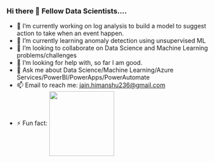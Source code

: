 ### Hi there 👋 Fellow Data Scientists....


- 🔭 I’m currently working on log analysis to build a model to suggest action to take when an event happen.
- 🌱 I’m currently learning anomaly detection using unsupervised ML
- 👯 I’m looking to collaborate on Data Science and Machine Learning problems/challenges
- 🤔 I’m looking for help with, so far I am good.
- 💬 Ask me about Data Science/Machine Learning/Azure Services/PowerBI/PowerApps/PowerAutomate
- 📫 Email to reach me: jain.himanshu236@gmail.com
- ⚡ Fun fact: <img src="https://github.com/HimanshuJain5/HimanshuJain5/blob/0896e6de705818a5afd9955ae7a09576e633ef31/1.png" align="Center" height="150" width="150" >


